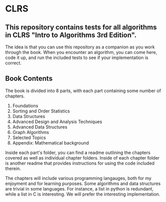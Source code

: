 # CLRS

## This repository contains tests for all algorithms in CLRS "Intro to Algorithms 3rd Edition".

The idea is that you can use this repository as a companion as you work through the book. When you encounter an algorithm, you can come here, code it up, and run the included tests to see if your implementation is correct.

## Book Contents

The book is divided into 8 parts, with each part containing some number of chapters.

1. Foundations
2. Sorting and Order Statistics
3. Data Structures
4. Advanced Design and Analysis Techniques
5. Advanced Data Structures
6. Graph Algorithms
7. Selected Topics
8. Appendix: Mathematical background

Inside each part's folder, you can find a readme outlining the chapters covered as well as individual chapter folders. Inside of each chapter folder is another readme that provides instructions for using the code included therein.

The chapters will include various programming langauges, both for my enjoyment and for learning purposes. Some algorithms and data structures are trivial in some languages. For instance, a list in python is redundant, while a list in C is interesting. We will prefer the interesting implementation.